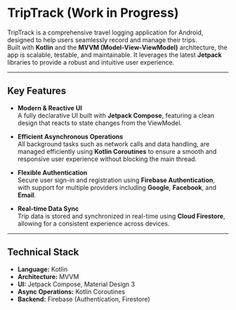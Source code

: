 # TripTrack (Work in Progress)

TripTrack is a comprehensive travel logging application for Android, designed to help users seamlessly record and manage their trips.  
Built with **Kotlin** and the **MVVM (Model-View-ViewModel)** architecture, the app is scalable, testable, and maintainable. It leverages the latest **Jetpack** libraries to provide a robust and intuitive user experience.

---

## Key Features

- **Modern & Reactive UI**  
  A fully declarative UI built with **Jetpack Compose**, featuring a clean design that reacts to state changes from the ViewModel.

- **Efficient Asynchronous Operations**  
  All background tasks such as network calls and data handling, are managed efficiently using **Kotlin Coroutines** to ensure a smooth and responsive user experience without blocking the main thread.

- **Flexible Authentication**  
  Secure user sign-in and registration using **Firebase Authentication**, with support for multiple providers including **Google**, **Facebook**, and **Email**.

- **Real-time Data Sync**  
  Trip data is stored and synchronized in real-time using **Cloud Firestore**, allowing for a consistent experience across devices.


---

## Technical Stack

- **Language:** Kotlin  
- **Architecture:** MVVM  
- **UI:** Jetpack Compose, Material Design 3  
- **Async Operations:** Kotlin Coroutines  
- **Backend:** Firebase (Authentication, Firestore)
